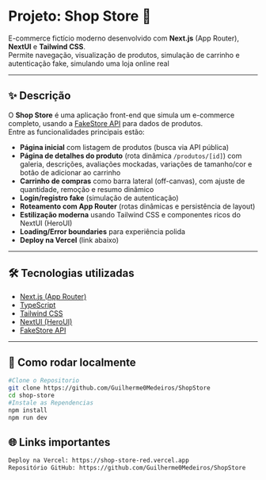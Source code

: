 # Projeto: Shop Store 🛒

E-commerce fictício moderno desenvolvido com **Next.js** (App Router), **NextUI** e **Tailwind CSS**.  
Permite navegação, visualização de produtos, simulação de carrinho e autenticação fake, simulando uma loja online real

---

## ✨ Descrição

O **Shop Store** é uma aplicação front-end que simula um e-commerce completo, usando a [FakeStore API](https://fakestoreapi.com/) para dados de produtos.  
Entre as funcionalidades principais estão:

- **Página inicial** com listagem de produtos (busca via API pública)
- **Página de detalhes do produto** (rota dinâmica `/produtos/[id]`) com galeria, descrições, avaliações mockadas, variações de tamanho/cor e botão de adicionar ao carrinho
- **Carrinho de compras** como barra lateral (off-canvas), com ajuste de quantidade, remoção e resumo dinâmico
- **Login/registro fake** (simulação de autenticação)
- **Roteamento com App Router** (rotas dinâmicas e persistência de layout)
- **Estilização moderna** usando Tailwind CSS e componentes ricos do NextUI (HeroUI)
- **Loading/Error boundaries** para experiência polida
- **Deploy na Vercel** (link abaixo)

---

## 🛠️ Tecnologias utilizadas

- [Next.js (App Router)](https://nextjs.org/)
- [TypeScript](https://www.typescriptlang.org/)
- [Tailwind CSS](https://tailwindcss.com/)
- [NextUI (HeroUI)](https://nextui.org/)
- [FakeStore API](https://fakestoreapi.com/)

---

## 🚀 Como rodar localmente

```bash
#Clone o Repositorio
git clone https://github.com/Guilherme0Medeiros/ShopStore
cd shop-store
#Instale as Rependencias
npm install
npm run dev
```

## 🌐 Links importantes

```bash
Deploy na Vercel: https://shop-store-red.vercel.app
Repositório GitHub: https://github.com/Guilherme0Medeiros/ShopStore
```
